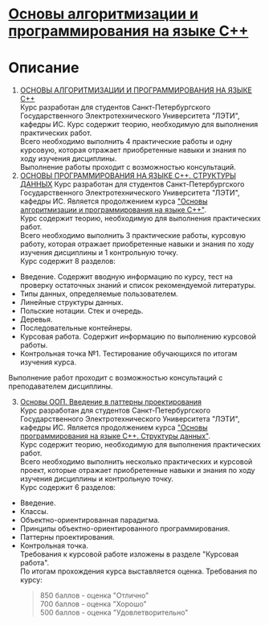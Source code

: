 # [Основы алгоритмизации и программирования на языке С++](/CPP_from_LETI/LETI_01/README.md)


# Описание 
1. [ОСНОВЫ АЛГОРИТМИЗАЦИИ И ПРОГРАММИРОВАНИЯ НА ЯЗЫКЕ С++](https://stepik.org/course/82772/syllabus)<br>
Курс разработан для студентов Санкт-Петербургского Государственного Электротехнического Университета "ЛЭТИ", кафедры ИС. Курс содержит теорию, необходимую для выполнения практических работ.<br>
Всего необходимо выполнить 4 практические  работы и одну курсовую, которая отражает приобретенные навыки и знания по ходу изучения дисциплины.<br>
Выполнение работы проходит с возможностью консультаций.<br>
2. [ОСНОВЫ ПРОГРАММИРОВАНИЯ НА ЯЗЫКЕ С++. СТРУКТУРЫ ДАННЫХ](https://stepik.org/course/90892/syllabus)
Курс разработан для студентов Санкт-Петербургского Государственного Электротехнического Университета "ЛЭТИ", кафедры ИС. Является продолжением курса ["Основы алгоритмизации и программирования на языке С++"](https://stepik.org/82772).<br>
Курс содержит теорию, необходимую для выполнения практических работ.<br>
Всего необходимо выполнить 3 практические  работы, курсовую работу, которая отражает приобретенные навыки и знания по ходу изучения дисциплины и 1 контрольную точку.<br>
Курс содержит 8 разделов:
+ Введение. Содержит вводную информацию по курсу, тест на проверку остаточных знаний и список рекомендуемой литературы.
+ Типы данных, определяемые пользователем.
+ Линейные структуры данных. 
+ Польские нотации. Стек и очередь.
+ Деревья.
+ Последовательные контейнеры.
+ Курсовая работа. Содержит информацию по выполнению курсовой работы.
+ Контрольная точка №1. Тестирование обучающихся по итогам изучения курса.

Выполнение работ проходит с возможностью консультаций с преподавателем дисциплины.

3. [Основы ООП. Введение в паттерны проектирования](https://stepik.org/course/100558/syllabus)<br>
Курс разработан для студентов Санкт-Петербургского Государственного Электротехнического Университета "ЛЭТИ", кафедры ИС. Является продолжением курса ["Основы программирования на языке С++. Структуры данных"](https://stepik.org/course/90892).<br>
Курс содержит теорию, необходимую для выполнения практических работ.<br>
Всего необходимо выполнить несколько практических и курсовой проект, которые отражает приобретенные навыки и знания по ходу изучения дисциплины и контрольную точку.<br>
Курс содержит 6 разделов:
+ Введение. 
+ Классы.
+ Объектно-ориентированная парадигма.
+ Принципы объектно-ориентированного программирования.
+ Паттерны проектирования.
+ Контрольная точка.<br>
Требования к курсовой работе изложены в разделе "Курсовая работа". <br>
По итогам прохождения курса выставляется оценка. Требования по курсу:<br>
    > 850 баллов - оценка "Отлично"<br>
    > 700 баллов - оценка "Хорошо"<br>
    > 500 баллов - оценка "Удовлетворительно"

